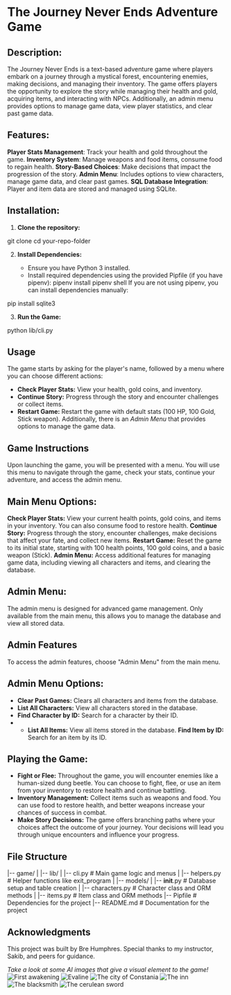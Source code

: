 # The Journey Never Ends Adventure Game

## Description:

The Journey Never Ends is a text-based adventure game where players embark on a journey through a mystical forest, encountering enemies, making decisions, and managing their inventory. The game offers players the opportunity to explore the story while managing their health and gold, acquiring items, and interacting with NPCs. Additionally, an admin menu provides options to manage game data, view player statistics, and clear past game data.

## Features:

**Player Stats Management**: Track your health and gold throughout the game.
**Inventory System**: Manage weapons and food items, consume food to regain health.
**Story-Based Choices**: Make decisions that impact the progression of the story.
**Admin Menu**: Includes options to view characters, manage game data, and clear past games.
**SQL Database Integration**: Player and item data are stored and managed using SQLite.

## Installation:

1. **Clone the repository:**

git clone <repository-url>
cd your-repo-folder

2. **Install Dependencies:**

    - Ensure you have Python 3 installed.
    - Install required dependencies using the provided Pipfile (if you have pipenv):
pipenv install
pipenv shell
If you are not using pipenv, you can install dependencies manually:

pip install sqlite3

3. **Run the Game:**

python lib/cli.py

## Usage

The game starts by asking for the player's name, followed by a menu where you can choose different actions:

- **Check Player Stats:** View your health, gold coins, and inventory.
- **Continue Story:** Progress through the story and encounter challenges or collect items.
- **Restart Game:** Restart the game with default stats (100 HP, 100 Gold, Stick weapon).
Additionally, there is an *Admin Menu* that provides options to manage the game data.

## Game Instructions

Upon launching the game, you will be presented with a menu. You will use this menu to navigate through the game, check your stats, continue your adventure, and access the admin menu.

## Main Menu Options:
**Check Player Stats:** View your current health points, gold coins, and items in your inventory. You can also consume food to restore health.
**Continue Story:** Progress through the story, encounter challenges, make decisions that affect your fate, and collect new items.
**Restart Game:** Reset the game to its initial state, starting with 100 health points, 100 gold coins, and a basic weapon (Stick).
**Admin Menu:** Access additional features for managing game data, including viewing all characters and items, and clearing the database.

## Admin Menu:
The admin menu is designed for advanced game management. Only available from the main menu, this allows you to manage the database and view all stored data.

## Admin Features
To access the admin features, choose "Admin Menu" from the main menu.

## Admin Menu Options: 
- **Clear Past Games:** Clears all characters and items from the database.
- **List All Characters:** View all characters stored in the database.
- **Find Character by ID:** Search for a character by their ID.
- - **List All Items:** View all items stored in the database.
**Find Item by ID:** Search for an item by its ID.

## Playing the Game:
- **Fight or Flee:** Throughout the game, you will encounter enemies like a human-sized dung beetle. You can choose to fight, flee, or use an item from your inventory to restore health and continue battling.
- **Inventory Management:** Collect items such as weapons and food. You can use food to restore health, and better weapons increase your chances of success in combat.
- **Make Story Decisions:** The game offers branching paths where your choices affect the outcome of your journey. Your decisions will lead you through unique encounters and influence your progress.

## File Structure
|-- game/
|   |-- lib/
|       |-- cli.py  # Main game logic and menus
|       |-- helpers.py  # Helper functions like exit_program
|   |-- models/
|       |-- __init__.py  # Database setup and table creation
|       |-- characters.py  # Character class and ORM methods
|       |-- items.py  # Item class and ORM methods
|-- Pipfile  # Dependencies for the project
|-- README.md  # Documentation for the project

## Acknowledgments
This project was built by Bre Humphres. Special thanks to my instructor, Sakib, and peers for guidance.

*Take a look at some AI images that give a visual element to the game!*
![First awakening](images/awakening.webp)
![Evaline](images/evaline.webp)
![The city of Constania](images/constania.webp)
![The inn](images/theinn.webp)
![The blacksmith](images/blacksmith.webp)
![The cerulean sword](images/sword.webp)